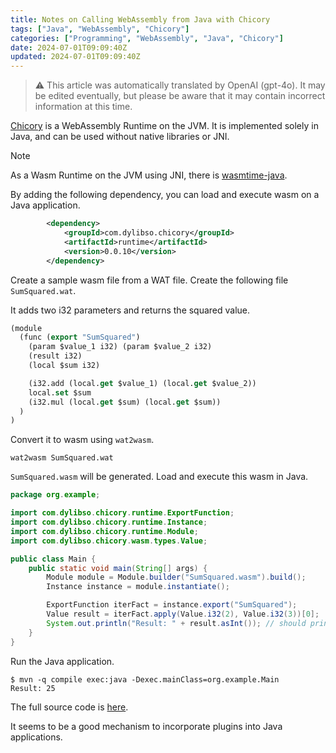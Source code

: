 ```yaml
---
title: Notes on Calling WebAssembly from Java with Chicory
tags: ["Java", "WebAssembly", "Chicory"]
categories: ["Programming", "WebAssembly", "Java", "Chicory"]
date: 2024-07-01T09:09:40Z
updated: 2024-07-01T09:09:40Z
---
```


> ⚠️ This article was automatically translated by OpenAI (gpt-4o).
> It may be edited eventually, but please be aware that it may contain incorrect information at this time.

[Chicory](https://github.com/dylibso/chicory) is a WebAssembly Runtime on the JVM.
It is implemented solely in Java, and can be used without native libraries or JNI.

> [!Note]
> As a Wasm Runtime on the JVM using JNI, there is [wasmtime-java](https://github.com/kawamuray/wasmtime-java).

By adding the following dependency, you can load and execute wasm on a Java application.

```xml
		<dependency>
			<groupId>com.dylibso.chicory</groupId>
			<artifactId>runtime</artifactId>
			<version>0.0.10</version>
		</dependency>
```

Create a sample wasm file from a WAT file. Create the following file `SumSquared.wat`.

It adds two i32 parameters and returns the squared value.

```lisp
(module
  (func (export "SumSquared")
    (param $value_1 i32) (param $value_2 i32)
    (result i32)
    (local $sum i32)

    (i32.add (local.get $value_1) (local.get $value_2))
    local.set $sum
    (i32.mul (local.get $sum) (local.get $sum))
  )
)
```

Convert it to wasm using `wat2wasm`.

```
wat2wasm SumSquared.wat 
```

`SumSquared.wasm` will be generated. Load and execute this wasm in Java.

```java
package org.example;

import com.dylibso.chicory.runtime.ExportFunction;
import com.dylibso.chicory.runtime.Instance;
import com.dylibso.chicory.runtime.Module;
import com.dylibso.chicory.wasm.types.Value;

public class Main {
	public static void main(String[] args) {
		Module module = Module.builder("SumSquared.wasm").build();
		Instance instance = module.instantiate();

		ExportFunction iterFact = instance.export("SumSquared");
		Value result = iterFact.apply(Value.i32(2), Value.i32(3))[0];
		System.out.println("Result: " + result.asInt()); // should print "Result: 25" (= (2 + 3)^2)
	}
}
```

Run the Java application.

```
$ mvn -q compile exec:java -Dexec.mainClass=org.example.Main                   
Result: 25
```

The full source code is [here](https://github.com/making/hello-chicory).

It seems to be a good mechanism to incorporate plugins into Java applications.
